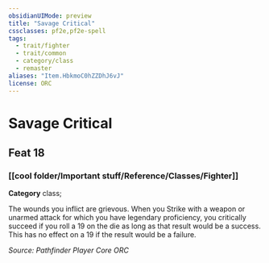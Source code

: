 ```yaml
---
obsidianUIMode: preview
title: "Savage Critical"
cssclasses: pf2e,pf2e-spell
tags:
  - trait/fighter
  - trait/common
  - category/class
  - remaster
aliases: "Item.HbkmoC0hZZDhJ6vJ"
license: ORC
---
```

# Savage Critical
## Feat 18
### [[cool folder/Important stuff/Reference/Classes/Fighter]]

**Category** class; 




The wounds you inflict are grievous. When you Strike with a weapon or unarmed attack for which you have legendary proficiency, you critically succeed if you roll a 19 on the die as long as that result would be a success. This has no effect on a 19 if the result would be a failure.

*Source: Pathfinder Player Core*
*ORC*